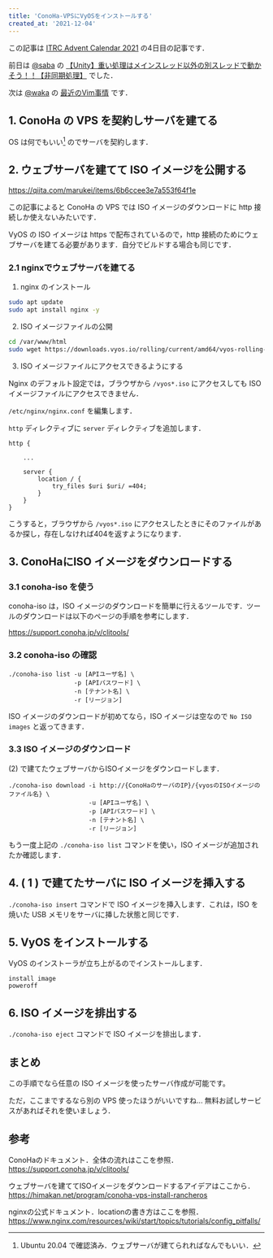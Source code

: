```yaml
---
title: 'ConoHa-VPSにVyOSをインストールする'
created_at: '2021-12-04'
---
```


この記事は [ITRC Advent Calendar 2021](https://adventar.org/calendars/6368) の4日目の記事です．

前日は [@saba](https://twitter.com/saba383810) の [【Unity】重い処理はメインスレッド以外の別スレッドで動かそう！！【非同期処理】](https://sabanogames.com/tips/305/) でした．

次は [@waka](https://twitter.com/gamoutatsumi) の [最近のVim事情](https://zenn.dev/gamoutatsumi/articles/26745357cffa44) です．

## 1. ConoHa の VPS を契約しサーバを建てる

OS は何でもいい[^1] のでサーバを契約します．

[^1]: Ubuntu 20.04 で確認済み．ウェブサーバが建てられればなんでもいい．

## 2. ウェブサーバを建てて ISO イメージを公開する

https://qiita.com/marukei/items/6b6ccee3e7a553f64f1e

この記事によると ConoHa の VPS では ISO イメージのダウンロードに http 接続しか使えないみたいです．

VyOS の ISO イメージは https で配布されているので，http 接続のためにウェブサーバを建てる必要があります．自分でビルドする場合も同じです．

### 2.1 nginxでウェブサーバを建てる

1. nginx のインストール

```bash
sudo apt update
sudo apt install nginx -y
```

2. ISO イメージファイルの公開

```bash
cd /var/www/html
sudo wget https://downloads.vyos.io/rolling/current/amd64/vyos-rolling-latest.iso
```

3. ISO イメージファイルにアクセスできるようにする

Nginx のデフォルト設定では，ブラウザから `/vyos*.iso` にアクセスしても ISO イメージファイルにアクセスできません．

`/etc/nginx/nginx.conf` を編集します．

`http` ディレクティブに `server` ディレクティブを追加します．

```
http {
    
    ...
    
    server {
        location / {
            try_files $uri $uri/ =404;
        }
    }
}
```

こうすると，ブラウザから `/vyos*.iso` にアクセスしたときにそのファイルがあるか探し，存在しなければ404を返すようになります．

## 3. ConoHaにISO イメージをダウンロードする

### 3.1 conoha-iso を使う

conoha-iso は，ISO イメージのダウンロードを簡単に行えるツールです．ツールのダウンロードは以下のページの手順を参考にします．

https://support.conoha.jp/v/clitools/

### 3.2 conoha-iso の確認

```
./conoha-iso list -u [APIユーザ名] \
                  -p [APIパスワード] \
                  -n [テナント名] \
                  -r [リージョン]
```

ISO イメージのダウンロードが初めてなら，ISO イメージは空なので `No ISO images` と返ってきます．

### 3.3 ISO イメージのダウンロード

(2) で建てたウェブサーバからISOイメージをダウンロードします．

```
./conoha-iso download -i http://{ConoHaのサーバのIP}/{vyosのISOイメージのファイル名} \
                      -u [APIユーザ名] \
                      -p [APIパスワード] \
                      -n [テナント名] \
                      -r [リージョン]
```

もう一度上記の `./conoha-iso list` コマンドを使い，ISO イメージが追加されたか確認します．

## 4. ( 1 ) で建てたサーバに ISO イメージを挿入する

`./conoha-iso insert` コマンドで ISO イメージを挿入します．これは，ISO を焼いた USB メモリをサーバに挿した状態と同じです．

## 5. VyOS をインストールする

VyOS のインストーラが立ち上がるのでインストールします．

```
install image
poweroff
```

## 6. ISO イメージを排出する

`./conoha-iso eject` コマンドで ISO イメージを排出します．

## まとめ

この手順でなら任意の ISO イメージを使ったサーバ作成が可能です。

ただ，ここまでするなら別の VPS 使ったほうがいいですね... 無料お試しサービスがあればそれを使いましょう．

## 参考

ConoHaのドキュメント．全体の流れはここを参照．
https://support.conoha.jp/v/clitools/

ウェブサーバを建ててISOイメージをダウンロードするアイデアはここから．
https://himakan.net/program/conoha-vps-install-rancheros

nginxの公式ドキュメント．locationの書き方はここを参照．
https://www.nginx.com/resources/wiki/start/topics/tutorials/config_pitfalls/